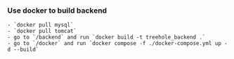 ### Use docker to build backend  
    - `docker pull mysql`  
    - `docker pull tomcat`
    - go to `/backend` and run `docker build -t treehole_backend .`  
    - go to `/docker` and run `docker compose -f ./docker-compose.yml up -d --build`
